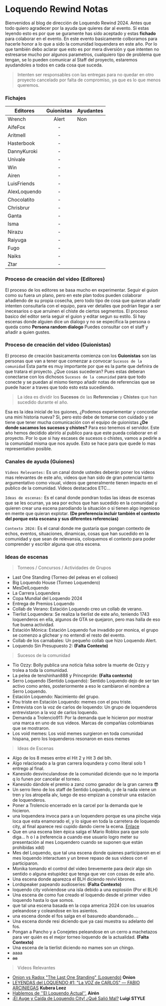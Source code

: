 # Loquendo Rewind Notas
Bienvenidos al blog de dirección de Loquendo Rewind 2024. Antes que todo quiero agradecer por la ayuda que quieres dar al evento. Si estas leyendo esto es por que se guramente
has sido aceptado y estas **fichado** para colaborar en el evento. En este evento basicamente colboramos para hacerle honor a lo que a sido la comunidad loquendera en este año.
Por lo que también debo aclarar que esto es por mera diversión y que intenten no estresarse mucho por algunos parametros, cualquiero tipo de problema que tengan, se lo pueden 
comunicar al Staff del proyecto, estaremos ayudandoles a todos en cada cosa que suceda. 

> Intenten ser responsables con las entregas para no quedar en otro proyecto cancelado por falta de compromiso, ya que es lo que menos queremos. 

### Fichajes
|    Editores   |  Guionistas   |    Ayudantes | 
| ------------- |:-------------:|------------- |
| Wrench        | Alert         | Non          |
| AifeFox       | -             |              |
| Aritmell      | -             |              |
| Hasterbook    | -             |              |
| DannyKuroki   | -             |              |
| Univale       | -             |              |
| Win           | -             |              |
| Airen         | -             |              |
| LuisFriends   | -             |              |
| AlexLoquendo  | -             |              |
| Chocolatito   | -             |              |
| Chrisbrur     | -             |              |
| Ganta         | -             |              |
| Isma          | -             |              |
| Nirazu        | -             |              |
| Raiyuga       | -             |              |
| Fugo          | -             |              |
| Naiks         | -             |              |
| Ztar          | -             |              |

### Proceso de creación del video (Editores)
El proceso de los editores se basa mucho en experimentar. Seguir el guion como su fuera un plano, pero en este plan todos pueden colaborar añadiendo de su propia cosecha, pero todo tipo de cosa que quieran añadir intenten consultarla con el equipo, para ver detalles que podrían llegar a ser inecesarios o que arruinen el chiste de ciertos segmentos. El proceso basico del editor sería seguir el guion y editar segun su estilo. Si hay escenas donde alguien dice un dialogo y no se especifica la persona o queda como **Persona random dialogo** Puedes consultar con el staff y añadir a quien gustes. 

### Proceso de creación del video (Guionistas)
El proceso de creación basicamenta comienza con los **Guionistas** son las personas que van a tener que comenzar a convocar ```Sucesos de la comunidad``` Esta parte es muy importante
por que es la parte que definira de que tratara el proyecto. ¿Que cosas sucederan? Pues estas deberan conectarse con los dichosos ```Sucesos de la comunidad``` para que todo conecte
y se puedan al mismo tiempo añadir notas de referencias que se puede hacer a traves que todo esto esta sucediendo.

> La idea es dividir los **Sucesos** de las **Referencias** y **Chistes** que han sucedido durante el año.

Esa es la idea inicial de los guiones, ¿Podemos experiementar y concordar una mini historia nueva? Si, pero esto debe de tomarse con cuidado y se tiene que tener mucha comunicación con el  equipo de guionistas
**¿De donde sacamos los sucesos y chistes?** Para eso tenemos el servidor. Este año hemos decidido abrirlo al publico para que este pueda colaborar en el proyecto. Por lo que si hay escases de sucesos o chistes, vamos a pedirle a la comunidad misma que nos ayude. Esto se hace para que quede lo mas representativo posible.

### Canales de ayuda (Guiones)
```Videos Relevantes:``` Es un canal donde ustedes deberán poner los videos mas relevantes de este año, videos que han sido de gran potencial tanto argumentativo como visual, videos que generalmente tienen impacto en el publico de la comunidad. Videos destacados ETC...

```Ideas de escenas:``` Es el canal donde pondran todas las ideas de escenas que se les ocurran, ya sea por echos que han sucedido en la comunidad y quieren crear una escena parodiando la situación o si tienen algo ingenioso en mente que quieran explotar. **(De preferencia incluir también el contexto del porque esta esceana y sus diferentes referencias)**

```Contexto 2024:``` Es el canal donde me gustaría que pongan contexto de echos, eventos, situaciones, dinamicas, cosas que han sucedido en la comunidad y que sean de relevansia, coloquemos el contexto para poder comprender y escribir alguna que otra escena.

### Ideas de escenas
> Torneos / Concursos / Actividades de Grupos
- Last One Standing (Torneo del peleas en el coliseo)
- Big Loquendo House (Torneo Loquendero)
- MesDelLoquendo
- La Carrera Loquendera
- Copa Mundial del Loquendo 2024
- Entrega de Premios Loquendo
- Collab de Verano: Estación Loquendo creo un collab de verano.
- Tierlist Loquendera: Se realiza la tierlist de este año, teniendo 1743 loquenderos en ella, algunos de GTA se quejaron, pero mas halla de eso fue buena actividad.
- Estación Mónica: Estación Loquendo fue invadido por monica, el grupo se comenzo a glichear y no entendi el resto del evento.
- Collab de los carnabales: Un pequeño collab que hizo Loquendo Alert.
- Loquendo Sin Presupuesto 2: **(Falta Contexto)**
  
> Sucesos de la comunidad

- Tio Ozzy: Bolly publica una noticia falsa sobre la muerte de Ozzy y trolea a toda la comunidad.
- La pelea de tenshinhan888 y Princepride: **(Falta contexto)**
- Serro Loquendo (Sentido Loquendo): Sentido Loquendo dejo de ser tan activo como antes, posteriormente a eso le cambiaron el nombre a Serro Loquendo.
- Estación Loquendo: Nacimiento del grupo.
- Pou triste en Estación Loquendo: memes con el pou triste.
- Entrevista con la voz de carlos de loquendo: Un grupo de loquenderos entrevistaron a la voz de carlos loquendo.
- Demanda a Trolencio911: Por la demanda que le hicieron por mostrar una marca en uno de sus videos. Marcas de compañías colombianas que se mostraron.
- Los void memes: Los void memes surgieron en toda comunidad hispana, pero los loquenderos resonaron en esos memes

> Ideas de Escenas

- Algo de los 8 meses entre el Hit 2 y Hit 3 del blh.
- Algo relacionado a la gran carrera loqundera y como literal solo 1 entrego al final.
- Kanesido desvinculandose de la comunidad diciendo que no le importa q lo funen por cancelar el torneo.
- Kanesido dándole el premio a zanz como ganador de la gran carrera 😎 
- Un serro lleno de los staff de Sentido Loquendo, y de la nada viene un tren y los atropella alv, luego de eso empizan a construir una estación de loquenderos.
- Poner a Trolencio encerrado en la carcel por la demanda que le hicieron.
- una loquendera invoca para a un loquendero porque es una pinche vieja loca que esta enamorado el, y lo sigue en toda la carretera de loquendo city, al final aparece resi cupido dando cierre la ecena. [Enlace](https://cdn.discordapp.com/attachments/945239276084420638/1303040058198196346/verbalase-charlie.gif?ex=672a4e1f&is=6728fc9f&hm=b32300b262a8ede1c10211c0308fe7d8c9a20dc13608abfad7949e648605cc59&)
- Que en una escena bien épica salga el Mario Roblox para que solo diga...  h o l a (referencia a cuando ese usuario logro meter su presentación al mes Loquendero cuando se suponen que están prohibidas xdd)
- Mes del Loquendo, que tal una escena donde quienes participaron en el mes loquendo interactuen y un breve repaso de sus videos con el participaron.
- Monika tomando el control del video brevemente para decir algo sin sentido o alguna estupidez que tenga que ver con cosas de este año. 
- Una escena donde aparezca el BLH diciendo reviví kbrones.
- Lordspeaker papeando audioseries: **(Falta Contexto)**
- loquendo city volviendose una isla debido a una explosión (Por el BLH)
- Una escena de como fue creado el loquendo desde el primer video loquendo hasta lo que somos.
- que tal una escena basada en la copa america 2024 con los usuarios peleandose y coleandose en los asientos.
- una escena donde el fos salga en el basuredo abandonado....
- Una escena donde resi diciendo que ya casi muestra su adelanto del fos.
- Pongan a Pancho y a Conejetes peleandose en un cerro a machetazos para ver quién es el mejor torneo loquendo de la actualidad. **(Falta Contexto)**
- Una escena de la tierlist diciendo no mames son un chingo.
- aaaa
- ~~aa~~

> Videos Relevantes

- [Onion vs Radox "The Last One Standing" (Loquendo)](https://youtu.be/huBI95w8uTs) **Onion**
- [LEYENDAS del LOQUENDO #1: "La VOZ de CARLOS" — FABIO ARCINIEGAS](https://www.youtube.com/live/gK5x34GcbGg?si=5bMgk6G4VUrBKkQH) **Kubera Leez**
- [Hablemos de ''El Loquendo Actual''.](https://youtu.be/JQz8UXqQdDo?si=n-91CHbHRzFTmJ6s) **Airén**
- [¡El Auge y Caída de Loquendo City! ¿Qué Salió Mal?](https://youtu.be/7hD98mhbw84) **Luigi STYLE**

  

